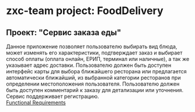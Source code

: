 # zxc-team project: FoodDelivery<br>
## Проект: "Сервис заказа еды"<br>
Данное приложение позволяет пользователю выбирать вид блюда, может изменять его характеристики,
подтверждает заказ и выбирает способ оплаты (оплата онлайн, ЕРИП, терминал или
наличные), а так же указывает адрес доставки. Пользователю должен быть доступен
интерфейс карты для выбора ближайшего ресторана или предлагается
автоматически ближайший, из выбранной категории ресторанов при определении
местоположения пользователя. Пользователю должен быть доступен комментарий к
заказу для детализации или уточнения. Сервис поддерживает регистрацию. <br>
[Functional Requirements]()<br>
